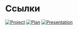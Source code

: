 # Ссылки

[![Project](https://img.shields.io/badge/-Проект-blue?style=for-the-badge)](https://disk.yandex.ru/i/WYTr2-p6e5wEzA)
[![Plan](https://img.shields.io/badge/-План_рассказа-blue?style=for-the-badge)](https://disk.yandex.ru/i/Z_7zqyoRY5Cw9A)
[![Presentation](https://img.shields.io/badge/-Презентация-orange?style=for-the-badge)](https://disk.yandex.ru/i/jooSYcRnHiAkIg)
